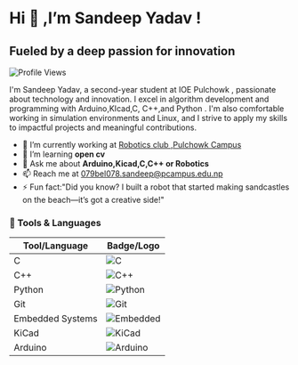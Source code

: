 # Hi 👋 ,I’m Sandeep Yadav !
<u> </U>
## Fueled by a deep passion for innovation

![Profile Views](https://komarev.com/ghpvc/?username=sandeep079&color=blue)


I'm Sandeep Yadav, a second-year student at IOE Pulchowk , passionate about technology and innovation. I excel in algorithm development and programming with  Arduino,KIcad,C,  C++,and Python . I'm also comfortable working in simulation environments and Linux, and I strive to apply my skills to impactful projects and meaningful contributions.

- 🔭 I’m currently working at [ Robotics club ,Pulchowk Campus](https://robotics.pcampus.edu.np)
- 🌱 I’m learning **open cv**
- 💬 Ask me about **Arduino,Kicad,C,C++ or Robotics**
- 📫 Reach me at [079bel078.sandeep@pcampus.edu.np](mailto:079bel078.sandeep@pcampus.edu.np)
- ⚡ Fun fact:"Did you know? I built a robot that started making sandcastles on the beach—it’s got a creative side!"

### 🔧 Tools & Languages

| Tool/Language    | Badge/Logo |
|------------------|------------|
| C                | ![C](https://img.shields.io/badge/C-%2300599C.svg?style=for-the-badge&logo=c&logoColor=white) |
| C++              | ![C++](https://img.shields.io/badge/C++-%2300599C.svg?style=for-the-badge&logo=c%2B%2B&logoColor=white) |
| Python           | ![Python](https://img.shields.io/badge/Python-%2314354C.svg?style=for-the-badge&logo=python&logoColor=white) |
| Git              | ![Git](https://img.shields.io/badge/Git-%23F05033.svg?style=for-the-badge&logo=git&logoColor=white) |
| Embedded Systems | ![Embedded](https://img.shields.io/badge/Embedded%20Systems-%2314354C.svg?style=for-the-badge&logo=embedded&logoColor=white) |
| KiCad            | ![KiCad](https://img.shields.io/badge/KiCad-%23326CE5.svg?style=for-the-badge&logo=kicad&logoColor=white) |
| Arduino          | ![Arduino](https://img.shields.io/badge/Arduino-%2300979D.svg?style=for-the-badge&logo=arduino&logoColor=white) |

